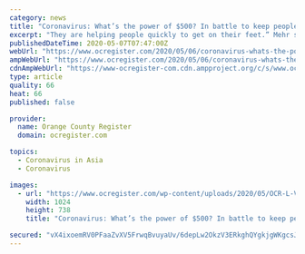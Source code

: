 ```yaml
---
category: news
title: "Coronavirus: What’s the power of $500? In battle to keep people off the streets it’s huge"
excerpt: "They are helping people quickly to get on their feet.” Mehr said she filed on March 24 and soon received paperwork telling her  she had been approved. Then, a few days later, more paperwork came from the Employment Development Dept."
publishedDateTime: 2020-05-07T07:47:00Z
webUrl: "https://www.ocregister.com/2020/05/06/coronavirus-whats-the-power-of-500-in-battle-to-keep-people-off-the-streets-its-huge/"
ampWebUrl: "https://www.ocregister.com/2020/05/06/coronavirus-whats-the-power-of-500-in-battle-to-keep-people-off-the-streets-its-huge/amp/"
cdnAmpWebUrl: "https://www-ocregister-com.cdn.ampproject.org/c/s/www.ocregister.com/2020/05/06/coronavirus-whats-the-power-of-500-in-battle-to-keep-people-off-the-streets-its-huge/amp/"
type: article
quality: 66
heat: 66
published: false

provider:
  name: Orange County Register
  domain: ocregister.com

topics:
  - Coronavirus in Asia
  - Coronavirus

images:
  - url: "https://www.ocregister.com/wp-content/uploads/2020/05/OCR-L-VIRUS-UWRELIEF-0507-01-LO-1.jpg?w=1024&h=739"
    width: 1024
    height: 738
    title: "Coronavirus: What’s the power of $500? In battle to keep people off the streets it’s huge"

secured: "vX4ixoemRV0PFaaZvXV5FrwqBvuyaUv/6depLw2OkzV3ERkghQYgkjgWKgcsJFOQQWyXVTtEMAHo2iotgOsCjde2JELavc3TSUgul139jAaK+qCTtpl5B9EbBaj0viMaVdY0O9s1pElHPYQOep7HhXaizYSYgmcRPHKaG0FpwYfunU8DuajTu3cPTC9t7TgShfxDMkeh/nCZBA7Gs8RFsJNnmmFKHr8NgSnDIcGepEftW89+1y4az3KFV6zSIPlLcW1mdJUWbyM8EYKN/58LQ+2CICwLYYk/qE4tCHguqTmqEbBCB7ooQWxwKY4NP52S;VEbFuDhZuI0JaYCgkYkhfA=="
---
```


